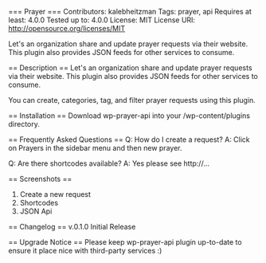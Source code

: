 === Prayer ===
Contributors: kalebheitzman
Tags: prayer, api
Requires at least: 4.0.0
Tested up to: 4.0.0
License: MIT
License URI: http://opensource.org/licenses/MIT

Let's an organization share and update prayer requests via their website. This plugin also provides JSON feeds for other services to consume.

== Description ==
Let's an organization share and update prayer requests via their website. This plugin also provides JSON feeds for other services to consume.

You can create, categories, tag, and filter prayer requests using this plugin.

== Installation ==
Download wp-prayer-api into your /wp-content/plugins directory.

== Frequently Asked Questions ==
Q: How do I create a request?
A: Click on Prayers in the sidebar menu and then new prayer.

Q: Are there shortcodes available?
A: Yes please see http://...

== Screenshots ==
1. Create a new request
2. Shortcodes
3. JSON Api

== Changelog ==
v.0.1.0 Initial Release

== Upgrade Notice ==
Please keep wp-prayer-api plugin up-to-date to ensure it place nice with third-party services :)